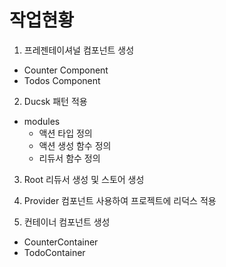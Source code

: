 # 작업현황

1. 프레젠테이셔널 컴포넌트 생성
- Counter Component
- Todos Component
2. Ducsk 패턴 적용 
- modules
    - 액션 타입 정의 
    - 액션 생성 함수 정의
    - 리듀서 함수 정의

3. Root 리듀서 생성 및 스토어 생성

4. Provider 컴포넌트 사용하여 프로젝트에 리덕스 적용

5. 컨테이너 컴포넌트 생성
- CounterContainer
- TodoContainer